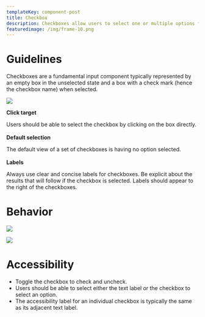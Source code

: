 ```yaml
---
templateKey: component-post
title: Checkbox
description: Checkboxes allow users to select one or multiple options from a category.
featuredimage: /img/frame-10.png
---
```

# **Guidelines**

Checkboxes are a fundamental input component typically represented by an empty box in the unselected state and a box with a check mark (hence the checkbox name) when selected.

![](/img/frame-10.png)

**Click target**

Users should be able to select the checkbox by clicking on the box directly.\
\
**Default selection**

The default view of a set of checkboxes is having no option selected.\
\
**Labels**

Always use clear and concise labels for checkboxes. Be explicit about the results that will follow if the checkbox is selected. Labels should appear to the right of the checkboxes.

# **Behavior**

![](/img/frame-11.png)

![](/img/frame-12.png)

# **Accessibility**

* Toggle the checkbox to check and uncheck.
* Users should be able to select either the text label or the checkbox to select an option.
* The accessibility label for an individual checkbox is typically the same as its adjacent text label.